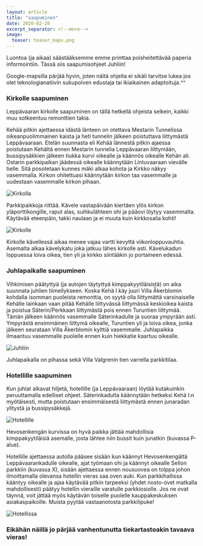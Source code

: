 ```yaml
---
layout: article
title: "saapuminen"
date: 2020-02-20
excerpt_separator: <!--more-->
image:
  teaser: teaser_maps.png
---
```


Luontoa (ja aikaa) säästääksemme emme printtaa poisheitettävää paperia informointiin. Tässä siis saapumisohjeet Juhliin!
<!--more-->
Google-mapsilla pärjää hyvin, joten näitä ohjeita ei sikäli tarvitse lukea jos olet teknologianatiivin sukupolven edustaja tai ikiaikainen adaptoituja.^^

### Kirkolle saapuminen
Leppävaaran kirkolle saapuminen on tällä hetkellä ohjeista selkein, kaikki muu sotkeentuu remonttien takia.

Kehää pitkin ajettaessa idästä länteen on otettava Mestarin Tunnelissa oikeanpuolimmainen kaista ja heti tunnelin jälkeen poistuttava liittymästä Leppävaaraan. Etelän suunnasta eli Kehää lännestä pitkin ajaessa poistutaan Kehältä ennen Mestarin tunnelia Leppävaaran liittymään, bussipysäkkien jälkeen tiukka kurvi oikealle ja käännös oikealle Kehän ali. Ostarin parkkipaikan jäädessä oikealle käännytään Lintuvaaraan vievälle tielle. Sitä posotetaan kunnes mäki alkaa kohota ja Kirkko näkyy vasemmalla. Kirkon ohitettuasi käännytään kirkon taa vasemmalle ja uudestaan vasemmalle kirkon pihaan.

![Kirkolla](/images/maps_kirkolla.PNG "Ohjeet Kirkolla")

Parkkipaikkoja riittää. Kävele vastapäivään kiertäen ylös kirkon yläporttikongille, raput alas, suihkulähteen ohi ja pääovi löytyy vasemmalta. Käytävää eteenpäin, takki naulaan ja ei muuta kuin kirkkosalia kohti!

![Kirkolle](/images/maps_kirkolle.PNG "Ohjeet Kirkolle")

Kirkolle kävellessä aikaa menee vajaa vartti kevyttä viikonloppuvauhtia. Asemalta alkaa kävelykatu joka jatkuu lähes kirkolle asti. Kävelukadun loppuessa loiva oikea, tien yli ja kirkko siintääkin jo portaineen edessä.

### Juhlapaikalle saapuminen

Vihkimisen päätyttyä (ja autojen täytyttyä kimppakyytiläisistä) on aika suunnata juhlien tiimellykseen. Koska Kehä I käy juuri Villa Åkerblomin kohdalla isomman puoleista remonttia, on syytä olla liittymättä varsinaiselle Kehälle lainkaan vaan pitää Kehälle liittyvässä liittymässä keskioikea kaista ja poistua Säterin/Perkkaan liittymästä pois ennen Turuntien liittymää. Tämän jälkeen käännös vasemmalle Säterinkadulle ja suoraa ympyrään asti. Ympyrästä ensimmäinen liittymä oikealle, Turuntien yli ja loiva oikea, jonka jälkeen seurataan Villa Åkerblomin kylttiä vasemmalle. Juhlapaikka ilmaantuu vasemmalle puolelle ennen kuin hiekkatie kaartuu oikealle.

![Juhliin](/images/maps_juhliin.PNG "Ohjeet juhliin")

Juhlapaikalla on pihassa sekä Villa Valgrenin tien varrella parkkitilaa.

### Hotellille saapuminen

Kun juhlat alkavat hiljetä, hotellille (ja Leppävaaraan) löytää kutakuinkin peruuttamalla edelliset ohjeet.
Säterinkadulta käännytään hetkeksi Kehä I:n myötäisesti, mutta poistutaan ensimmäisestä liittymästä ennen junaradan ylitystä ja bussipysäkkejä.

![Hotellille](/images/maps_hotelliin.PNG "Ohjeet hotellille")

Hevosenkengän kurvissa on hyvä paikka jättää mahdollisia kimppakyytiläisiä asemalle, josta lähtee niin bussit kuin junatkin (kuvassa P-alue).

Hotellille ajettaessa autolla pääsee sisään kun käännyt Hevosenkengältä Leppävaarankadulle oikealle, ajat työmaan ohi ja käännyt oikealle Sellon parkkiin (kuvassa X), sisään ajettaessa ennen nousuovea on tolppa johon ilmoittamalla olevansa hotellin vieras saa oven auki. Kun parkkihallissa kääntyy oikealle ja ajaa käytävää pitkin tarpeeksi (yhdet nosto-ovet matkalla mahdollisesti) päätyy hotellin vieraille varatulle parkkiosiolle. Jos ne ovat täynnä, voit jättää myös käytävän toiselle puolelle kauppakeskuksen asiakaspaikoille. Muista pyytää vastaanotosta parkkilipuke!

![Hotellissa](/images/maps_hotellissa.PNG "Ohjeet hotelliin")


### Eikähän näillä jo pärjää vanhentunutta tiekartastoakin tavaava vieras!
